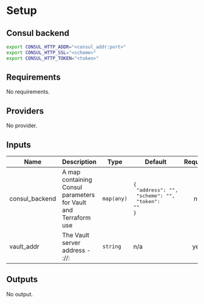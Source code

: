# Setup 

## Consul backend
```bash
export CONSUL_HTTP_ADDR="<consul_addr:port>"
export CONSUL_HTTP_SSL="<scheme>"
export CONSUL_HTTP_TOKEN="<token>"
```

## Requirements

No requirements.

## Providers

No provider.

## Inputs

| Name | Description | Type | Default | Required |
|------|-------------|------|---------|:--------:|
| consul\_backend | A map containing Consul parameters for Vault and Terraform use | `map(any)` | <pre>{<br>  "address": "",<br>  "scheme": "",<br>  "token": ""<br>}</pre> | no |
| vault\_addr | The Vault server address - <proto>://<url>:<port> | `string` | n/a | yes |

## Outputs

No output.

